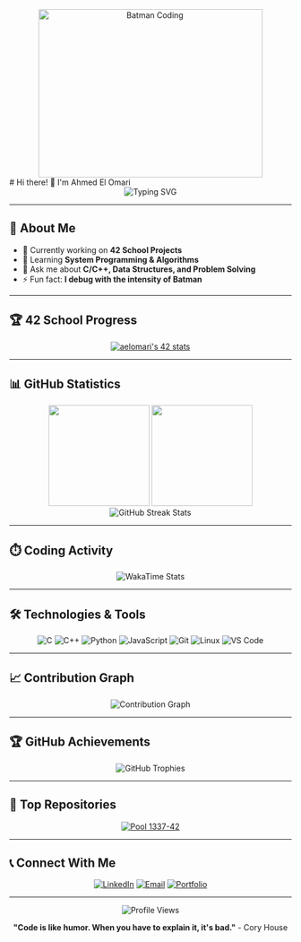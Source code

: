 <div align="center">
  <img src="https://github.com/siil3omary/POOL-1337-42/blob/main/DAYS/img/robert-pattinson-batman.gif?raw=true" width="400" height="300" alt="Batman Coding" />
</div>
# Hi there! 👋 I'm Ahmed El Omari

<div align="center">
  <img src="https://readme-typing-svg.herokuapp.com?font=Fira+Code&size=30&pause=1000&color=00D9FF&center=true&vCenter=true&width=435&lines=Software+Developer;42+School+Student;Problem+Solver;Code+Enthusiast" alt="Typing SVG" />
</div>


---

## 🎯 About Me

- 🔭 Currently working on **42 School Projects**
- 🌱 Learning **System Programming & Algorithms**
- 💬 Ask me about **C/C++, Data Structures, and Problem Solving**
- ⚡ Fun fact: **I debug with the intensity of Batman**

---

## 🏆 42 School Progress

<div align="center">
  
  [![aelomari's 42 stats](https://badge.mediaplus.ma/Binary/aelomari)](https://github.com/oakoudad/badge42)
  
</div>

---

## 📊 GitHub Statistics

<div align="center">
  <img height="180em" src="https://github-readme-stats.vercel.app/api?username=siil3omary&show_icons=true&theme=tokyonight&include_all_commits=true&count_private=true"/>
  <img height="180em" src="https://github-readme-stats.vercel.app/api/top-langs/?username=siil3omary&layout=compact&langs_count=8&theme=tokyonight"/>
</div>

<div align="center">
  <img src="https://github-readme-streak-stats.herokuapp.com/?user=siil3omary&theme=tokyonight" alt="GitHub Streak Stats" />
</div>

---

## ⏱️ Coding Activity

<div align="center">
  <img src="https://github-readme-stats.vercel.app/api/wakatime?username=siil3omary&theme=tokyonight&layout=compact" alt="WakaTime Stats" />
</div>

---

## 🛠️ Technologies & Tools

<div align="center">
  
  ![C](https://img.shields.io/badge/-C-00599C?style=flat-square&logo=c&logoColor=white)
  ![C++](https://img.shields.io/badge/-C++-00599C?style=flat-square&logo=cplusplus&logoColor=white)
  ![Python](https://img.shields.io/badge/-Python-3776AB?style=flat-square&logo=python&logoColor=white)
  ![JavaScript](https://img.shields.io/badge/-JavaScript-F7DF1E?style=flat-square&logo=javascript&logoColor=black)
  ![Git](https://img.shields.io/badge/-Git-F05032?style=flat-square&logo=git&logoColor=white)
  ![Linux](https://img.shields.io/badge/-Linux-FCC624?style=flat-square&logo=linux&logoColor=black)
  ![VS Code](https://img.shields.io/badge/-VS%20Code-007ACC?style=flat-square&logo=visual-studio-code&logoColor=white)
  
</div>

---

## 📈 Contribution Graph

<div align="center">
  <img src="https://github-readme-activity-graph.vercel.app/graph?username=siil3omary&theme=tokyo-night&hide_border=true" alt="Contribution Graph" />
</div>

---

## 🏆 GitHub Achievements

<div align="center">
  <img src="https://github-profile-trophy.vercel.app/?username=siil3omary&theme=tokyonight&no-frame=true&row=1&column=6" alt="GitHub Trophies" />
</div>

---

## 🎯 Top Repositories

<div align="center">
  <a href="https://github.com/siil3omary/POOL-1337-42">
    <img src="https://github-readme-stats.vercel.app/api/pin/?username=siil3omary&repo=POOL-1337-42&theme=tokyonight" alt="Pool 1337-42" />
  </a>
</div>

---

## 📞 Connect With Me

<div align="center">
  
  [![LinkedIn](https://img.shields.io/badge/-LinkedIn-0077B5?style=for-the-badge&logo=linkedin&logoColor=white)](https://linkedin.com/in/your-profile)
  [![Email](https://img.shields.io/badge/-Email-D14836?style=for-the-badge&logo=gmail&logoColor=white)](mailto:your-email@example.com)
  [![Portfolio](https://img.shields.io/badge/-Portfolio-000000?style=for-the-badge&logo=github&logoColor=white)](https://your-portfolio.com)
  
</div>

---

<div align="center">
  <img src="https://komarev.com/ghpvc/?username=siil3omary&color=blueviolet&style=flat-square&label=Profile+Views" alt="Profile Views" />
</div>

<div align="center">
  
  **"Code is like humor. When you have to explain it, it's bad."** - Cory House
  
</div>
